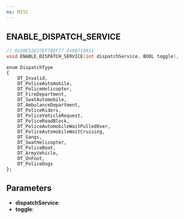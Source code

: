 ```yaml
---
ns: MISC
---
```

## ENABLE_DISPATCH_SERVICE

```c
// 0x50E52637EF70EF77 0x0B710A51
void ENABLE_DISPATCH_SERVICE(int dispatchService, BOOL toggle);
```

```
enum DispatchType
{
	DT_Invalid,
	DT_PoliceAutomobile,
	DT_PoliceHelicopter,
	DT_FireDepartment,
	DT_SwatAutomobile,
	DT_AmbulanceDepartment,
	DT_PoliceRiders,
	DT_PoliceVehicleRequest,
	DT_PoliceRoadBlock,
	DT_PoliceAutomobileWaitPulledOver,
	DT_PoliceAutomobileWaitCruising,
	DT_Gangs,
	DT_SwatHelicopter,
	DT_PoliceBoat,
	DT_ArmyVehicle,
	DT_OnFoot,
	DT_PoliceDogs
};
```

## Parameters
* **dispatchService**:
* **toggle**:
